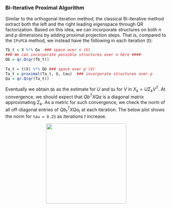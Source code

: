 ### Bi-Iterative Proximal Algorithm
Similar to the orthogonal iteration method, the classical Bi-iterative method extract both the left and the right leading eigenspace through QR factorization. Based on this idea, we can incorporate structures on both $n$ and $p$ dimensions by adding proximal projection steps. That is, compared to the `IPsPCA` method, we instead have the following in each iteration (t):
```r
Tb_t = X %*% Qa  ### space over n (U)
### We can incorporate possible structures over n here ####
Qb = qr.Q(qr(Tb_t))  
    
Ta_t = t(X) %*% Qb ### space over p (V)
Ta_t = proximal(Ta_t, G, tau)  ### incorporate structures over p
Qa = qr.Q(qr(Ta_t))
```
Eventually we obtain `Qb` as the estimate for $U$ and `Qa` for $V$ in $X_k = U\Sigma_kV^T$. At convergence, we should expect that $Qb^T X Qa$ is a diagonal matrix approximating $\Sigma_k$. As a metric for such convergence, we check the norm of all off-diagonal entries of $Qb_t^T X Qa_t$ at each iteration. The below plot shows the norm for `tau = 0.25` as iterations $t$ increase.
<p align="center">
<img src="https://github.com/swei12345/Generalized-sPCA/assets/114754235/77d93cee-8972-4a55-8d4d-a67493e02ea3" width="250" height="250"> 
</p>

